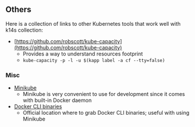 ## Others

Here is a collection of links to other Kubernetes tools that work well with k14s collection:

- [https://github.com/robscott/kube-capacity](https://github.com/robscott/kube-capacity)
  - Provides a way to understand resources footprint
  - `kube-capacity -p -l -u $(kapp label -a cf --tty=false)`

### Misc

- [Minikube](https://kubernetes.io/docs/tasks/tools/install-minikube/)
  - Minikube is very convenient to use for development since it comes with built-in Docker daemon
- [Docker CLI binaries](https://docs.docker.com/install/linux/docker-ce/binaries/)
  - Official location where to grab Docker CLI binaries; useful with using Minikube
